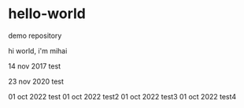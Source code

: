 # hello-world
demo repository

hi world, i'm mihai

14 nov 2017 test

23 nov 2020 test

01 oct 2022 test
01 oct 2022 test2
01 oct 2022 test3
01 oct 2022 test4
